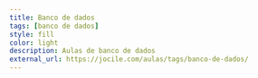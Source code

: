 ```yaml
---
title: Banco de dados
tags: [banco de dados]
style: fill
color: light
description: Aulas de banco de dados
external_url: https://jocile.com/aulas/tags/banco-de-dados/
---
```

